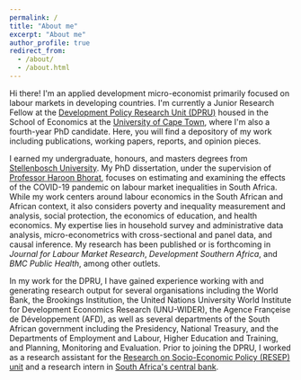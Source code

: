 ```yaml
---
permalink: /
title: "About me"
excerpt: "About me"
author_profile: true
redirect_from: 
  - /about/
  - /about.html
---
```


Hi there! I'm an applied development micro-economist primarily focused on labour markets in developing countries. I'm currently a Junior Research Fellow at the [Development Policy Research Unit (DPRU)](https://commerce.uct.ac.za/dpru) housed in the School of Economics at the [University of Cape Town](https://uct.ac.za), where I'm also a fourth-year PhD candidate. Here, you will find a depository of my work including publications, working papers, reports, and opinion pieces.

I earned my undergraduate, honours, and masters degrees from [Stellenbosch University](http://www.sun.ac.za/english). My PhD dissertation, under the supervision of [Professor Haroon Bhorat](https://commerce.uct.ac.za/dpru/prof-haroon-bhorat-profile), focuses on estimating and examining the effects of the COVID-19 pandemic on labour market inequalities in South Africa. While my work centers around labour economics in the South African and African context, it also considers poverty and inequality measurement and analysis, social protection, the economics of education, and health economics. My expertise lies in household survey and administrative data analysis, micro-econometrics with cross-sectional and panel data, and causal inference. My research has been published or is forthcoming in *Journal for Labour Market Research*, *Development Southern Africa*, and *BMC Public Health*, among other outlets.

In my work for the DPRU, I have gained experience working with and generating research output for several organisations including the World Bank, the Brookings Institution, the United Nations University World Institute for Development Economics Research (UNU-WIDER), the Agence Françeise de Développement (AFD), as well as several departments of the South African government including the Presidency, National Treasury, and the Departments of Employment and Labour, Higher Education and Training, and Planning, Monitoring and Evaluation. Prior to joining the DPRU, I worked as a research assistant for the [Research on Socio-Economic Policy (RESEP) unit](https://resep.sun.ac.za) and a research intern in [South Africa's central bank](https://www.resbank.co.za/en/home).



 


